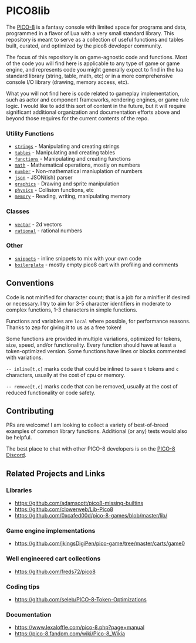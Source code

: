 # PICO8lib

The [PICO-8](https://www.lexaloffle.com/pico-8.php) is a fantasy console with limited space for programs and data, programmed in a flavor of Lua with a very small standard library. This repository is meant to serve as a collection of useful functions and tables built, curated, and optimized by the pico8 developer community.

The focus of this repository is on game-agnostic code and functions. Most of the code you will find here is applicable to any type of game or game engine, and represents code you might generally expect to find in the lua standard library (string, table, math, etc) or in a more comprehensive console I/O library (drawing, memory access, etc).

What you will not find here is code related to gameplay implementation, such as actor and component frameworks, rendering engines, or game rule logic. I would like to add this sort of content in the future, but it will require significant additional organization and documentation efforts above and beyond those requires for the current contents of the repo.

### Utility Functions
* [`strings`](strings.p8) - Manipulating and creating strings
* [`tables`](tables.p8) - Manipulating and creating tables
* [`functions`](functions.p8) - Manipulating and creating functions
* [`math`](math.p8) - Mathematical operations, mostly on numbers
* [`number`](number.p8) - Non-mathematical maniuplation of numbers
* [`json`](json.p8) - JSON(ish) parser
* [`graphics`](graphics.p8) - Drawing and sprite manipulation
* [`physics`](physics.p8) - Collision functions, etc
* [`memory`](memory.p8) - Reading, writing, manipulating memory

### Classes
* [`vector`](vector.p8) - 2d vectors
* [`rational`](rational.p8) - rational numbers

### Other
* [`snippets`](snippets.p8) - inline snippets to mix with your own code
* [`boilerplate`](boilerplate.p8) - mostly empty pico8 cart with profiling and comments

## Conventions
Code is not minified for character count; that is a job for a minifier if desired or necessary. I try to aim for 3-5 character identifiers in moderate to complex functions, 1-3 characters in simple functions.

Functions and variables are `local` where possible, for performance reasons. Thanks to zep for giving it to us as a free token!

Some functions are provided in multiple variations, optimized for tokens, size, speed, and/or functionality. Every function should have at least a token-optimized version. Some functions have lines or blocks commented with variations.

`-- inline[t,c]` marks code that could be inlined to save `t` tokens and `c` characters, usually at the cost of cpu or memory.

`-- remove[t,c]` marks code that can be removed, usually at the cost of reduced functionality or code safety.

## Contributing
PRs are welcome! I am looking to collect a variety of best-of-breed examples of common library functions. Additional (or any) tests would also be helpful.

The best place to chat with other PICO-8 developers is on the [PICO-8 Discord](https://discord.gg/zM9SD7N).

## Related Projects and Links

### Libraries
* https://github.com/adamscott/pico8-missing-builtins
* https://github.com/clowerweb/Lib-Pico8
* https://github.com/0xcafed00d/pico-8-games/blob/master/lib/

### Game engine implementations
* https://github.com/jkingsDigiPen/pico-game/tree/master/carts/game0

### Well engineered cart collections
* https://github.com/freds72/pico8

### Coding tips
* https://github.com/seleb/PICO-8-Token-Optimizations

### Documentation
* https://www.lexaloffle.com/pico-8.php?page=manual
* https://pico-8.fandom.com/wiki/Pico-8_Wikia